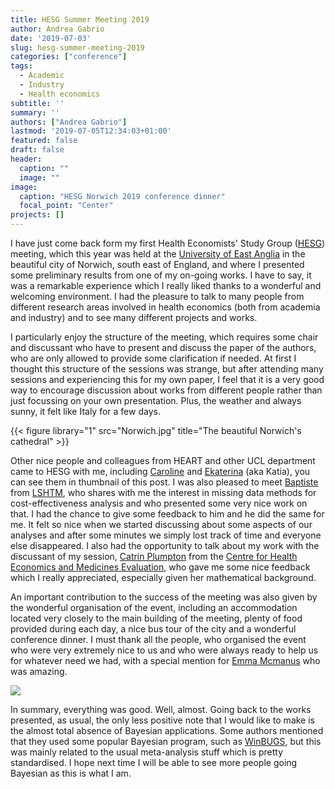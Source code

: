 ```yaml
---
title: HESG Summer Meeting 2019
author: Andrea Gabrio
date: '2019-07-03'
slug: hesg-summer-meeting-2019
categories: ["conference"]
tags:
  - Academic
  - Industry
  - Health economics
subtitle: ''
summary: ''
authors: ["Andrea Gabrio"]
lastmod: '2019-07-05T12:34:03+01:00'
featured: false
draft: false
header:
  caption: ""
  image: ""
image:
  caption: "HESG Norwich 2019 conference dinner"
  focal_point: "Center"
projects: []
---
```


I have just come back form my first Health Economists' Study Group ([HESG](https://hesg.org.uk/meetings/summer-2019-university-of-east-anglia/)) meeting, which this year was held at the [University of East Anglia](https://www.uea.ac.uk/) in the beautiful city of Norwich, 
south east of England, and where I presented some preliminary results from one of my on-going works. I have to say, it was a remarkable experience which 
I really liked thanks to a wonderful and welcoming environment. I had the pleasure to talk to many people from different research areas involved in 
health economics (both from academia and industry) and to see many different projects and works.

I particularly enjoy the structure of the meeting, which requires some chair and discussant who have to present and discuss the paper of the authors, 
who are only allowed to provide some clarification if needed. At first I thought this structure of the sessions was strange, but after attending many 
sessions and experiencing this for my own paper, I feel that it is a very good way to encourage discussion about works from different people rather than 
just focussing on your own presentation. Plus, the weather and always sunny, it felt like Italy for a few days.

{{< figure library="1" src="Norwich.jpg" title="The beautiful Norwich's cathedral" >}}

Other nice people and colleagues from HEART and other UCL department came to HESG with me, including [Caroline](https://iris.ucl.ac.uk/iris/browse/profile?upi=CSCLA53) and [Ekaterina](https://www.ucl.ac.uk/comprehensive-clinical-trials-unit/meet-team/health-economics/junior-health-economist-ekaterina-kuznetsova) (aka Katia), 
you can see them in thumbnail of this post. I was also pleased to meet [Baptiste](https://www.lshtm.ac.uk/aboutus/people/leurent.baptiste) from [LSHTM](https://www.lshtm.ac.uk/), who shares with me the interest in missing data 
methods for cost-effectiveness analysis and who presented some very nice work on that. I had the chance to give some feedback to him and he did the same for me. 
It felt so nice when we started discussing about some aspects of our analyses and after some minutes we simply lost track of time and everyone else disappeared. 
I also had the opportunity to talk about my work with the discussant of my session, [Catrin Plumpton](https://cheme.bangor.ac.uk/CatrinPlumptonBiography.php) from the [Centre for Health Economics and Medicines Evaluation](https://cheme.bangor.ac.uk/), 
who gave me some nice feedback which I really appreciated, especially given her mathematical background. 

An important contribution to the success of the meeting was also given by the wonderful organisation of the event, including an accommodation located very closely 
to the main building of the meeting, plenty of food provided during each day, a nice bus tour of the city and a wonderful conference dinner. I must thank all the people, 
who organised the event who were very extremely nice to us and who were always ready to help us for whatever need we had, with a special mention for [Emma Mcmanus](https://people.uea.ac.uk/emma_mcmanus) who 
was amazing.


![](https://media.giphy.com/media/cWnICjtVkJJsgGKhyX/giphy.gif)

In summary, everything was good. Well, almost. Going back to the works presented, as usual, the only less positive note that I would like to make 
is the almost total absence of Bayesian applications. Some authors mentioned that they used some popular Bayesian program, such as [WinBUGS](https://www.mrc-bsu.cam.ac.uk/software/bugs/the-bugs-project-winbugs/), but this was 
mainly related to the usual meta-analysis stuff which is pretty standardised. I hope next time I will be able to see more people going Bayesian as this is what I am.










 
 
 
 
 
 
 
 
 
 
 
 












